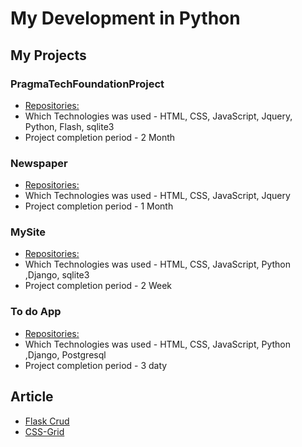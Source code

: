 # My Development in Python

## My Projects

### PragmaTechFoundationProject

- [Repositories: ](https://github.com/safaraliyevelmir/PragmatechFoundationProject/tree/main/PragmatechFoundationProject)
- Which Technologies was used - HTML, CSS, JavaScript, Jquery, Python, Flash, sqlite3
- Project completion period - 2 Month

### Newspaper

- [Repositories: ](https://github.com/safaraliyevelmir/newspaper)
- Which Technologies was used - HTML, CSS, JavaScript, Jquery
- Project completion period - 1 Month

### MySite

- [Repositories:](https://github.com/safaraliyevelmir/MySite)
- Which Technologies was used - HTML, CSS, JavaScript, Python ,Django, sqlite3
- Project completion period - 2 Week


### To do App

- [Repositories: ](https://github.com/safaraliyevelmir/todoapp)
- Which Technologies was used - HTML, CSS, JavaScript, Python ,Django, Postgresql
- Project completion period - 3 daty


## Article

- [Flask Crud](https://safaraliyevelmir.medium.com/python-crud-aplikasiyas%C4%B1-a10976bbe0ae)
- [CSS-Grid](https://safaraliyevelmir.medium.com/display-grid-ad3675594b5e)



